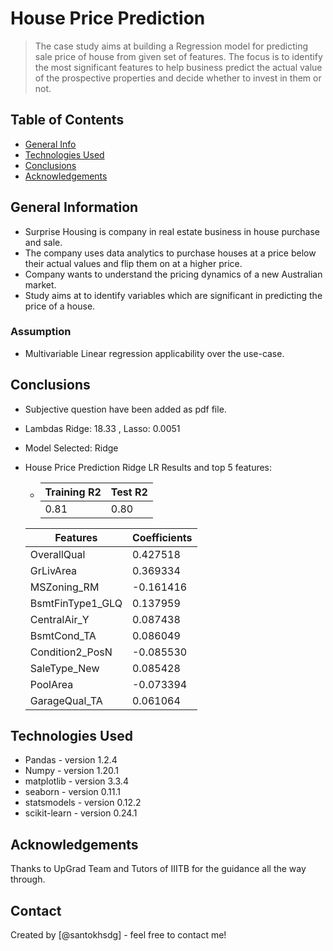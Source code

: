# House Price Prediction
>The case study aims at building a Regression model for predicting sale price of house from given
> set of features. The focus is to identify the most significant features to help business predict the actual value of the 
> prospective properties and decide whether to invest in them or not.


## Table of Contents
* [General Info](#general-information)
* [Technologies Used](#technologies-used)
* [Conclusions](#conclusions)
* [Acknowledgements](#acknowledgements)


## General Information
- Surprise Housing is company in real estate business in house purchase and sale.
- The company uses data analytics to purchase houses at a price below their actual values and flip them on at a higher price.
- Company wants to understand the pricing dynamics of a new Australian market.
- Study aims at to identify variables which are significant in predicting the price of a house.


### Assumption
- Multivariable Linear regression applicability over the use-case.

## Conclusions
- Subjective question have been added as pdf file.
- Lambdas Ridge: 18.33 , Lasso: 0.0051
- Model Selected: Ridge
- House Price Prediction Ridge LR Results and top 5 features:
    - | Training R2 | Test R2 |
      | ----------- |---------|
      | 0.81         |0.80    |

   | Features             | Coefficients|
   |-------------| ----------- |
   | OverallQual          |	0.427518 |
   | GrLivArea            |	0.369334|
   | MSZoning_RM          |-0.161416|
   | BsmtFinType1_GLQ     |	0.137959 |
   | CentralAir_Y         |	0.087438 |
   | BsmtCond_TA            |	0.086049 |
   | Condition2_PosN |	-0.085530|
   | SaleType_New 	      |0.085428|
   | PoolArea           |	-0.073394  |
   | GarageQual_TA |	0.061064|


## Technologies Used
- Pandas - version 1.2.4
- Numpy - version 1.20.1
- matplotlib - version 3.3.4
- seaborn - version 0.11.1
- statsmodels - version 0.12.2
- scikit-learn  - version 0.24.1


## Acknowledgements
Thanks to UpGrad Team and Tutors of IIITB for the guidance all the way through.


## Contact
Created by [@santokhsdg] - feel free to contact me!
